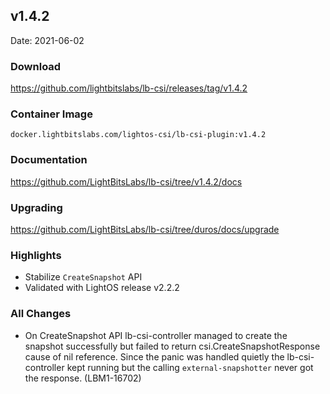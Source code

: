 <div style="page-break-after: always;"></div>

## v1.4.2

Date: 2021-06-02

### Download

https://github.com/lightbitslabs/lb-csi/releases/tag/v1.4.2

### Container Image

`docker.lightbitslabs.com/lightos-csi/lb-csi-plugin:v1.4.2`

### Documentation

https://github.com/LightBitsLabs/lb-csi/tree/v1.4.2/docs

### Upgrading

https://github.com/LightBitsLabs/lb-csi/tree/duros/docs/upgrade

### Highlights

 * Stabilize `CreateSnapshot` API
 * Validated with LightOS release v2.2.2

### All Changes

  * On CreateSnapshot API lb-csi-controller managed to create the snapshot successfully but failed to return csi.CreateSnapshotResponse cause of nil reference. Since the panic was handled quietly the lb-csi-controller kept running but the calling `external-snapshotter` never got the response. (LBM1-16702)
